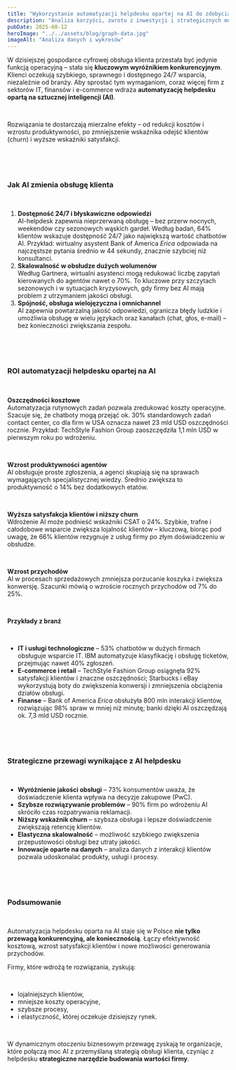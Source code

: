 ```yaml
---
title: "Wykorzystanie automatyzacji helpdesku opartej na AI do zdobycia przewagi konkurencyjnej"
description: "Analiza korzyści, zwrotu z inwestycji i strategicznych możliwości dla firm w Polsce"
pubDate: 2025-08-12
heroImage: "../../assets/blog/graph-data.jpg"
imageAlt: "Analiza danych i wykresów"
---
```


<p>W dzisiejszej gospodarce cyfrowej obsługa klienta przestała być jedynie funkcją operacyjną &ndash; stała się <strong>kluczowym wyr&oacute;żnikiem konkurencyjnym</strong>. Klienci oczekują szybkiego, sprawnego i dostępnego 24/7 wsparcia, niezależnie od branży. Aby sprostać tym wymaganiom, coraz więcej firm z sektor&oacute;w IT, finans&oacute;w i e-commerce wdraża <strong>automatyzację helpdesku opartą na sztucznej inteligencji (AI)</strong>.</p>
</ul><p>&nbsp;</p>
<p>Rozwiązania te dostarczają mierzalne efekty &ndash; od redukcji koszt&oacute;w i wzrostu produktywności, po zmniejszenie wskaźnika odejść klient&oacute;w (churn) i wyższe wskaźniki satysfakcji.</p></ul><p>&nbsp;</p></ul><p>&nbsp;</p>
<h3><strong>Jak AI zmienia obsługę klienta</strong></h3></ul><p>&nbsp;</p>
<ol>
<li><strong> Dostępność 24/7 i błyskawiczne odpowiedzi</strong><strong><br /></strong> AI-helpdesk zapewnia nieprzerwaną obsługę &ndash; bez przerw nocnych, weekend&oacute;w czy sezonowych wąskich gardeł. Według badań, 64% klient&oacute;w wskazuje dostępność 24/7 jako największą wartość chatbot&oacute;w AI. Przykład: wirtualny asystent Bank of America <em>Erica</em> odpowiada na najczęstsze pytania średnio w 44 sekundy, znacznie szybciej niż konsultanci.</li>
<li><strong> Skalowalność w obsłudze dużych wolumen&oacute;w</strong><strong><br /></strong> Według Gartnera, wirtualni asystenci mogą redukować liczbę zapytań kierowanych do agent&oacute;w nawet o 70%. To kluczowe przy szczytach sezonowych i w sytuacjach kryzysowych, gdy firmy bez AI mają problem z utrzymaniem jakości obsługi.</li>
<li><strong> Sp&oacute;jność, obsługa wielojęzyczna i omnichannel</strong><strong><br /></strong> AI zapewnia powtarzalną jakość odpowiedzi, ogranicza błędy ludzkie i umożliwia obsługę w wielu językach oraz kanałach (chat, głos, e-mail) &ndash; bez konieczności zwiększania zespołu.</li>
</ol></ul><p>&nbsp;</p></ul><p>&nbsp;</p>
<h3><strong>ROI automatyzacji helpdesku opartej na AI</strong></h3></ul><p>&nbsp;</p>
<p><strong>Oszczędności kosztowe</strong><strong><br /></strong> Automatyzacja rutynowych zadań pozwala zredukować koszty operacyjne. Szacuje się, że chatboty mogą przejąć ok. 30% standardowych zadań contact center, co dla firm w USA oznacza nawet 23 mld USD oszczędności rocznie. Przykład: TechStyle Fashion Group zaoszczędziła 1,1 mln USD w pierwszym roku po wdrożeniu.</p></ul><p>&nbsp;</p>
<p><strong>Wzrost produktywności agent&oacute;w</strong><strong><br /></strong> AI obsługuje proste zgłoszenia, a agenci skupiają się na sprawach wymagających specjalistycznej wiedzy. Średnio zwiększa to produktywność o 14% bez dodatkowych etat&oacute;w.</p></ul><p>&nbsp;</p>
<p><strong>Wyższa satysfakcja klient&oacute;w i niższy churn</strong><strong><br /></strong> Wdrożenie AI może podnieść wskaźniki CSAT o 24%. Szybkie, trafne i całodobowe wsparcie zwiększa lojalność klient&oacute;w &ndash; kluczową, biorąc pod uwagę, że 66% klient&oacute;w rezygnuje z usług firmy po złym doświadczeniu w obsłudze.</p></ul><p>&nbsp;</p>
<p><strong>Wzrost przychod&oacute;w</strong><strong><br /></strong> AI w procesach sprzedażowych zmniejsza porzucanie koszyka i zwiększa konwersję. Szacunki m&oacute;wią o wzroście rocznych przychod&oacute;w od 7% do 25%.</p></ul><p>&nbsp;</p>
<p><strong>Przykłady z branż</strong></p></ul><p>&nbsp;</p>
<ul>
<li><strong>IT i usługi technologiczne</strong> &ndash; 53% chatbot&oacute;w w dużych firmach obsługuje wsparcie IT. IBM automatyzuje klasyfikację i obsługę ticket&oacute;w, przejmując nawet 40% zgłoszeń.</li>
<li><strong>E-commerce i retail</strong> &ndash; TechStyle Fashion Group osiągnęła 92% satysfakcji klient&oacute;w i znaczne oszczędności; Starbucks i eBay wykorzystują boty do zwiększenia konwersji i zmniejszenia obciążenia dział&oacute;w obsługi.</li>
<li><strong>Finanse</strong> &ndash; Bank of America <em>Erica</em> obsłużyła 800 mln interakcji klient&oacute;w, rozwiązując 98% spraw w mniej niż minutę; banki dzięki AI oszczędzają ok. 7,3 mld USD rocznie.</li>
</ul></ul><p>&nbsp;</p></ul><p>&nbsp;</p>
<h3><strong>Strategiczne przewagi wynikające z AI helpdesku</strong></h3></ul><p>&nbsp;</p>
<ul>
<li><strong>Wyr&oacute;żnienie jakości obsługi</strong> &ndash; 73% konsument&oacute;w uważa, że doświadczenie klienta wpływa na decyzje zakupowe (PwC).</li>
<li><strong>Szybsze rozwiązywanie problem&oacute;w</strong> &ndash; 90% firm po wdrożeniu AI skr&oacute;ciło czas rozpatrywania reklamacji.</li>
<li><strong>Niższy wskaźnik churn</strong> &ndash; szybsza obsługa i lepsze doświadczenie zwiększają retencję klient&oacute;w.</li>
<li><strong>Elastyczna skalowalność</strong> &ndash; możliwość szybkiego zwiększenia przepustowości obsługi bez utraty jakości.</li>
<li><strong>Innowacje oparte na danych</strong> &ndash; analiza danych z interakcji klient&oacute;w pozwala udoskonalać produkty, usługi i procesy.</li>
</ul></ul><p>&nbsp;</p></ul><p>&nbsp;</p>
<h3><strong>Podsumowanie</strong></h3></ul><p>&nbsp;</p>
<p>Automatyzacja helpdesku oparta na AI staje się w Polsce <strong>nie tylko przewagą konkurencyjną, ale koniecznością</strong>. Łączy efektywność kosztową, wzrost satysfakcji klient&oacute;w i nowe możliwości generowania przychod&oacute;w.</p>
<p>Firmy, kt&oacute;re wdrożą te rozwiązania, zyskują:</p></ul><p>&nbsp;</p>
<ul>
<li>lojalniejszych klient&oacute;w,</li>
<li>mniejsze koszty operacyjne,</li>
<li>szybsze procesy,</li>
<li>i elastyczność, kt&oacute;rej oczekuje dzisiejszy rynek.</li>
</ul></ul><p>&nbsp;</p>
<p>W dynamicznym otoczeniu biznesowym przewagę zyskają te organizacje, kt&oacute;re połączą moc AI z przemyślaną strategią obsługi klienta, czyniąc z helpdesku <strong>strategiczne narzędzie budowania wartości firmy</strong>.</p>
